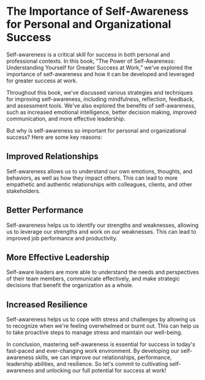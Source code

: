 # The Importance of Self-Awareness for Personal and Organizational Success

Self-awareness is a critical skill for success in both personal and professional contexts. In this book, "The Power of Self-Awareness: Understanding Yourself for Greater Success at Work," we've explored the importance of self-awareness and how it can be developed and leveraged for greater success at work.

Throughout this book, we've discussed various strategies and techniques for improving self-awareness, including mindfulness, reflection, feedback, and assessment tools. We've also explored the benefits of self-awareness, such as increased emotional intelligence, better decision making, improved communication, and more effective leadership.

But why is self-awareness so important for personal and organizational success? Here are some key reasons:

Improved Relationships
----------------------

Self-awareness allows us to understand our own emotions, thoughts, and behaviors, as well as how they impact others. This can lead to more empathetic and authentic relationships with colleagues, clients, and other stakeholders.

Better Performance
------------------

Self-awareness helps us to identify our strengths and weaknesses, allowing us to leverage our strengths and work on our weaknesses. This can lead to improved job performance and productivity.

More Effective Leadership
-------------------------

Self-aware leaders are more able to understand the needs and perspectives of their team members, communicate effectively, and make strategic decisions that benefit the organization as a whole.

Increased Resilience
--------------------

Self-awareness helps us to cope with stress and challenges by allowing us to recognize when we're feeling overwhelmed or burnt out. This can help us to take proactive steps to manage stress and maintain our well-being.

In conclusion, mastering self-awareness is essential for success in today's fast-paced and ever-changing work environment. By developing our self-awareness skills, we can improve our relationships, performance, leadership abilities, and resilience. So let's commit to cultivating self-awareness and unlocking our full potential for success at work!
